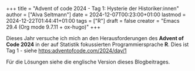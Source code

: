 +++
title = "Advent of code 2024 - Tag 1: Hysterie der Historiker:innen"
author = ["Alva Seltmann"]
date = 2024-12-07T00:23:00+01:00
lastmod = 2024-12-22T01:44:41+01:00
tags = ["R"]
draft = false
creator = "Emacs 29.4 (Org mode 9.7.11 + ox-hugo)"
+++

Dieses Jahr versuche ich mich an den Herausforderungen des **Advent of Code 2024**
in der auf Statistik fokussierten Programmiersprache **R**. Dies ist Tag 1 - siehe
<https:adventofcode.com/2024/day/1>

Für die Lösungen siehe die englische Version dieses Blogbeitrages.
